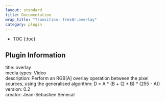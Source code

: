 ```yaml
---
layout: standard
title: Documentation
wrap_title: "Transition: frei0r.overlay"
category: plugin
---
```

* TOC
{:toc}

## Plugin Information

title: overlay  
media types:
Video  
description: Perform an RGB[A] overlay operation between the pixel sources, using the generalised algorithm: D =  A * (B + (2 * B) * (255 - A))  
version: 0.2  
creator: Jean-Sebastien Senecal  

